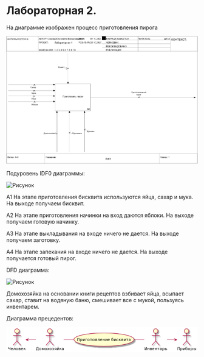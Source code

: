 # Лабораторная 2.

На диаграмме изображен процесс приготовления пирога

![Рисунок](https://github.com/liza-somova/project_somova/blob/main/Лабораторная%202/model.png)

Подуровень IDF0 диаграммы:

![Рисунок](https://github.com/liza-somova/project_somova/blob/main/Лабораторная%202/model(1).png)

А1 На этапе приготовления бисквита используются яйца, сахар и мука. На выходе получаем бисквит.

А2 На этапе приготовления начинки на вход даются яблоки. На выходе получаем готовую начинку.

А3 На этапе выкладывания на входе ничего не дается. На выходе получаем заготовку.

А4 На этапе запекания на входе ничего не дается. На выходе получается готовый пирог.

DFD диаграмма:

![Рисунок](https://github.com/liza-somova/project_somova/blob/main/Лабораторная%202/model(2).png)

Домохозяйка на основании книги рецептов взбивает яйца, всыпает сахар, ставит на водяную баню, смешивает все с мукой, пользуясь инвентарем.

Диаграмма прецедентов:

![Рисунок](https://github.com/liza-somova/project_somova/blob/main/Лабораторная%202/use_case_diagram.png)
